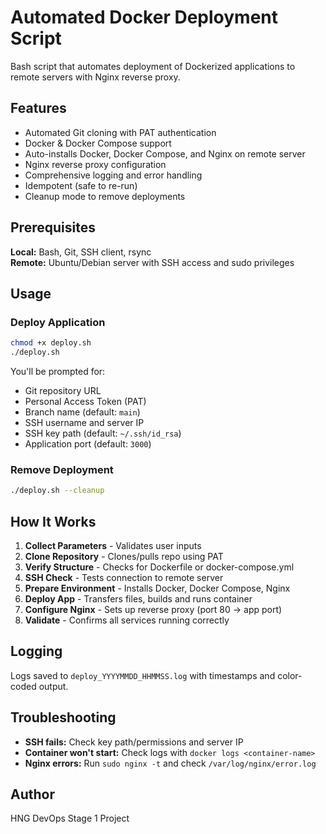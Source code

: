 # Automated Docker Deployment Script

Bash script that automates deployment of Dockerized applications to remote servers with Nginx reverse proxy.

## Features

- Automated Git cloning with PAT authentication
- Docker & Docker Compose support
- Auto-installs Docker, Docker Compose, and Nginx on remote server
- Nginx reverse proxy configuration
- Comprehensive logging and error handling
- Idempotent (safe to re-run)
- Cleanup mode to remove deployments

## Prerequisites

**Local:** Bash, Git, SSH client, rsync  
**Remote:** Ubuntu/Debian server with SSH access and sudo privileges

## Usage

### Deploy Application

```bash
chmod +x deploy.sh
./deploy.sh
```

You'll be prompted for:
- Git repository URL
- Personal Access Token (PAT)
- Branch name (default: `main`)
- SSH username and server IP
- SSH key path (default: `~/.ssh/id_rsa`)
- Application port (default: `3000`)

### Remove Deployment

```bash
./deploy.sh --cleanup
```

## How It Works

1. **Collect Parameters** - Validates user inputs
2. **Clone Repository** - Clones/pulls repo using PAT
3. **Verify Structure** - Checks for Dockerfile or docker-compose.yml
4. **SSH Check** - Tests connection to remote server
5. **Prepare Environment** - Installs Docker, Docker Compose, Nginx
6. **Deploy App** - Transfers files, builds and runs container
7. **Configure Nginx** - Sets up reverse proxy (port 80 → app port)
8. **Validate** - Confirms all services running correctly

## Logging

Logs saved to `deploy_YYYYMMDD_HHMMSS.log` with timestamps and color-coded output.

## Troubleshooting

- **SSH fails:** Check key path/permissions and server IP
- **Container won't start:** Check logs with `docker logs <container-name>`
- **Nginx errors:** Run `sudo nginx -t` and check `/var/log/nginx/error.log`

## Author

HNG DevOps Stage 1 Project